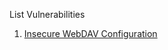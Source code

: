 List Vulnerabilities
1. [Insecure WebDAV Configuration](SQL%2520Injection%2520%2528GET-Select%2529.md.md)